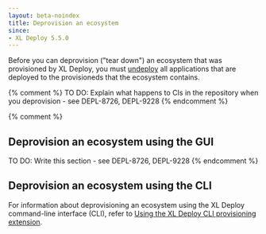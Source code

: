 ```yaml
---
layout: beta-noindex
title: Deprovision an ecosystem
since:
- XL Deploy 5.5.0
---
```


Before you can deprovision ("tear down") an ecosystem that was provisioned by XL Deploy, you must [undeploy](/xl-deploy/how-to/undeploy-an-application.html) all applications that are deployed to the provisioneds that the ecosystem contains.

{% comment %} TO DO: Explain what happens to CIs in the repository when you deprovision - see DEPL-8726, DEPL-9228 {% endcomment %}

{% comment %}
## Deprovision an ecosystem using the GUI

TO DO: Write this section - see DEPL-8726, DEPL-9228
{% endcomment %}

## Deprovision an ecosystem using the CLI

For information about deprovisioning an ecosystem using the XL Deploy command-line interface (CLI), refer to [Using the XL Deploy CLI provisioning extension](/xl-deploy/how-to/using-the-xl-deploy-cli-provisioning-extension.html).
